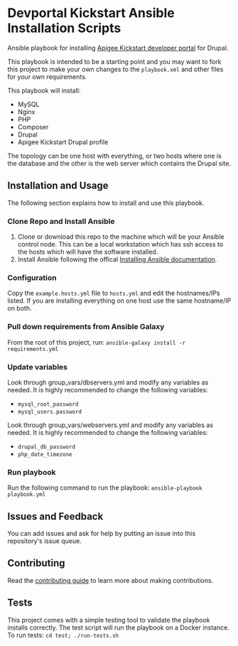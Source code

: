 # Devportal Kickstart Ansible Installation Scripts
Ansible playbook for installing [Apigee Kickstart developer portal](https://www.drupal.org/project/apigee_devportal_kickstart)
for Drupal.

This playbook is intended to be a starting point and you may want to fork this project
to make your own changes to the `playbook.xml` and other files for your own
requirements.

This playbook will install:

- MySQL
- Nginx
- PHP
- Composer
- Drupal
- Apigee Kickstart Drupal profile

The topology can be one host with everything, or two hosts where one is the 
database and the other is the web server which contains the Drupal site.

## Installation and Usage

The following section explains how to install and use this playbook.

### Clone Repo and Install Ansible 
1. Clone or download this repo to the machine which will be your Ansible 
   control node. This can be a local workstation which has ssh access to the
   hosts which will have the software installed.
2. Install Ansible following the offical [Installing Ansible documentation](https://docs.ansible.com/ansible/latest/installation_guide/intro_installation.html).
    
### Configuration 

Copy the `example.hosts.yml` file to `hosts.yml` and edit the hostnames/IPs
listed. If you are installing everything on one host use the same hostname/IP
on both.

### Pull down requirements from Ansible Galaxy
From the root of this project, run:
`ansible-galaxy install -r requirements.yml`

### Update variables
Look through group_vars/dbservers.yml and modify any variables as needed. It is highly recommended
to change the following variables:
- `mysql_root_password`
- `mysql_users.password`

Look through group_vars/webservers.yml and modify any variables as needed. It is highly recommended
to change the following variables:
- `drupal_db_password`
- `php_date_timezone`

### Run playbook
Run the following command to run the playbook:
`ansible-playbook playbook.yml`

## Issues and Feedback
You can add issues and ask for help by putting an issue into this repository's 
issue queue.

## Contributing
Read the [contributing guide](docs/contributing.md) to learn more about making contributions.

## Tests
This project comes with a simple testing tool to validate the playbook installs
correctly. The test script will run the playbook on a Docker instance. To run
tests:
`cd test; ./run-tests.sh`